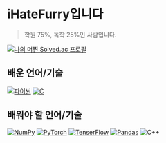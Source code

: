 # iHateFurry입니다

> 학원 75%, 독학 25%인 사람입니다. 

[![나의 머찐 Solved.ac 프로필](http://mazassumnida.wtf/api/v2/generate_badge?boj=ihatefurry)](https://solved.ac/ihatefurry)

## 배운 언어/기술
[![파이썬](https://img.shields.io/badge/Python%203-black?style=for-the-badge&logo=Python&logoColor=blue)](https://python.org)
[![C](https://img.shields.io/badge/C-grey?style=for-the-badge&logo=C&logoColor=A8B9CC)](https://en.cppreference.com/w/)

## 배워야 할 언어/기술
[![NumPy](https://img.shields.io/badge/numpy-013243?style=for-the-badge&logo=numpy&logoColor=00599C)](https://numpy.org)
[![PyTorch](https://img.shields.io/badge/PyTorch-black?style=for-the-badge&logo=pytorch&logoColor=EE4C2C)](https://pytorch.org/)
[![TenserFlow](https://img.shields.io/badge/Tenserflow-black?style=for-the-badge&logo=tensorflow&logoColor=FF6F00)](https://www.tensorflow.org)
[![Pandas](https://img.shields.io/badge/Pandas-white?style=for-the-badge&logo=pandas&logoColor=150458)](https://pandas.pydata.org/)
![C++](https://img.shields.io/badge/C++-black?style=for-the-badge&logo=cplusplus&logoColor=00599C)

